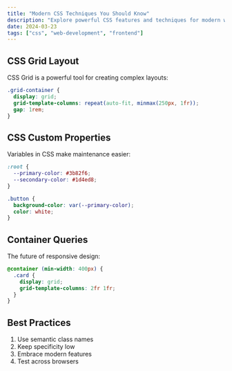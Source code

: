 ```yaml
---
title: "Modern CSS Techniques You Should Know"
description: "Explore powerful CSS features and techniques for modern web development."
date: 2024-03-23
tags: ["css", "web-development", "frontend"]
---
```


## CSS Grid Layout

CSS Grid is a powerful tool for creating complex layouts:

```css
.grid-container {
  display: grid;
  grid-template-columns: repeat(auto-fit, minmax(250px, 1fr));
  gap: 1rem;
}
```

## CSS Custom Properties

Variables in CSS make maintenance easier:

```css
:root {
  --primary-color: #3b82f6;
  --secondary-color: #1d4ed8;
}

.button {
  background-color: var(--primary-color);
  color: white;
}
```

## Container Queries

The future of responsive design:

```css
@container (min-width: 400px) {
  .card {
    display: grid;
    grid-template-columns: 2fr 1fr;
  }
}
```

## Best Practices

1. Use semantic class names
2. Keep specificity low
3. Embrace modern features
4. Test across browsers
